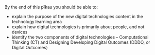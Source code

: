 By the end of this pīkau you should be able to:

- explain the purpose of the new digital technologies content in the technology learning area
- explain how digital technologies is primarily about people, and not devices
- identify the two components of digital technologies – Computational Thinking (CT) and Designing Developing Digital Outcomes (DDDO, or Digital Outcomes)
